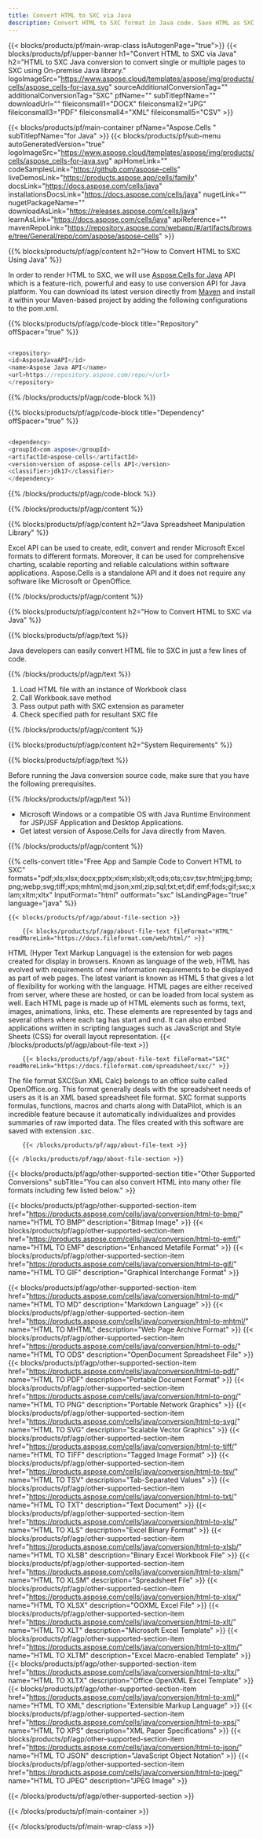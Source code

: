 ```yaml
---
title: Convert HTML to SXC via Java 
description: Convert HTML to SXC format in Java code. Save HTML as SXC using Java.
---
```


{{< blocks/products/pf/main-wrap-class isAutogenPage="true">}}
{{< blocks/products/pf/upper-banner h1="Convert HTML to SXC via Java" h2="HTML to SXC Java conversion to convert single or multiple pages to SXC using On-premise Java library." logoImageSrc="https://www.aspose.cloud/templates/aspose/img/products/cells/aspose_cells-for-java.svg" sourceAdditionalConversionTag="" additionalConversionTag="SXC" pfName="" subTitlepfName="" downloadUrl="" fileiconsmall1="DOCX" fileiconsmall2="JPG" fileiconsmall3="PDF" fileiconsmall4="XML" fileiconsmall5="CSV" >}}

{{< blocks/products/pf/main-container pfName="Aspose.Cells " subTitlepfName="for Java" >}}
{{< blocks/products/pf/sub-menu autoGeneratedVersion="true" logoImageSrc="https://www.aspose.cloud/templates/aspose/img/products/cells/aspose_cells-for-java.svg" apiHomeLink="" codeSamplesLink="https://github.com/aspose-cells" liveDemosLink="https://products.aspose.app/cells/family" docsLink="https://docs.aspose.com/cells/java" installationsDocsLink="https://docs.aspose.com/cells/java" nugetLink="" nugetPackageName="" downloadAsLink="https://releases.aspose.com/cells/java" learnAsLink="https://docs.aspose.com/cells/java" apiReference="" mavenRepoLink="https://repository.aspose.com/webapp/#/artifacts/browse/tree/General/repo/com/aspose/aspose-cells" >}}

{{% blocks/products/pf/agp/content h2="How to Convert HTML to SXC Using Java" %}}

 In order to render HTML to SXC, we will use [Aspose.Cells for Java](https://products.aspose.com/cells/java) API which is a feature-rich, powerful and easy to use conversion API for Java platform. You can download its latest version directly from [Maven](https://repository.aspose.com/webapp/#/artifacts/browse/tree/General/repo/com/aspose/aspose-cells) and install it within your Maven-based project by adding the following configurations to the pom.xml.

{{% blocks/products/pf/agp/code-block title="Repository" offSpacer="true" %}}

```cs

<repository>
<id>AsposeJavaAPI</id>
<name>Aspose Java API</name>
<url>https://repository.aspose.com/repo/</url>
</repository>

```

{{% /blocks/products/pf/agp/code-block %}}

{{% blocks/products/pf/agp/code-block title="Dependency" offSpacer="true" %}}

```cs

<dependency>
<groupId>com.aspose</groupId>
<artifactId>aspose-cells</artifactId>
<version>version of aspose-cells API</version>
<classifier>jdk17</classifier>
</dependency>

```

{{% /blocks/products/pf/agp/code-block %}}

{{% /blocks/products/pf/agp/content %}}

{{% blocks/products/pf/agp/content h2="Java Spreadsheet Manipulation Library" %}}

 Excel API can be used to create, edit, convert and render Microsoft Excel formats to different formats. Moreover, it can be used for comprehensive charting, scalable reporting and reliable calculations within software applications. Aspose.Cells is a standalone API and it does not require any software like Microsoft or OpenOffice.  

{{% /blocks/products/pf/agp/content %}}


{{% blocks/products/pf/agp/content h2="How to Convert HTML to SXC via Java" %}}

{{% blocks/products/pf/agp/text %}}

 Java developers can easily convert HTML file to SXC in just a few lines of code.

{{% /blocks/products/pf/agp/text %}}

1.  Load HTML file with an instance of Workbook class
1.  Call Workbook.save method
1.  Pass output path with SXC extension as parameter
1.  Check specified path for resultant SXC file

{{% /blocks/products/pf/agp/content %}}

{{% blocks/products/pf/agp/content h2="System Requirements" %}}

{{% blocks/products/pf/agp/text %}}

 Before running the Java conversion source code, make sure that you have the following prerequisites.

{{% /blocks/products/pf/agp/text %}}

- Microsoft Windows or a compatible OS with Java Runtime Environment for JSP/JSF Application and Desktop Applications.
- Get latest version of Aspose.Cells for Java directly from Maven.

{{% /blocks/products/pf/agp/content %}}


{{% cells-convert title="Free App and Sample Code to Convert HTML to SXC" formats="pdf;xls;xlsx;docx;pptx;xlsm;xlsb;xlt;ods;ots;csv;tsv;html;jpg;bmp;png;webp;svg;tiff;xps;mhtml;md;json;xml;zip;sql;txt;et;dif;emf;fods;gif;sxc;xlam;xltm;xltx" InputFormat="html" outformat="sxc" IsLandingPage="true" language="java" %}}

<!-- aboutfile Starts -->

    {{< blocks/products/pf/agp/about-file-section >}}

        {{< blocks/products/pf/agp/about-file-text fileFormat="HTML" readMoreLink="https://docs.fileformat.com/web/html/" >}}
HTML (Hyper Text Markup Language) is the extension for web pages created for display in browsers. Known as language of the web, HTML has evolved with requirements of new information requirements to be displayed as part of web pages. The latest variant is known as HTML 5 that gives a lot of flexibility for working with the language. HTML pages are either received from server, where these are hosted, or can be loaded from local system as well. Each HTML page is made up of HTML elements such as forms, text, images, animations, links, etc. These elements are represented by tags and several others where each tag has start and end. It can also embed applications written in scripting languages such as JavaScript and Style Sheets (CSS) for overall layout representation.
        {{< /blocks/products/pf/agp/about-file-text >}}

        {{< blocks/products/pf/agp/about-file-text fileFormat="SXC" readMoreLink="https://docs.fileformat.com/spreadsheet/sxc/" >}}
The file format SXC(Sun XML Calc) belongs to an office suite called OpenOffice.org. This format generally deals with the spreadsheet needs of users as it is an XML based spreadsheet file format. SXC format supports formulas, functions, macros and charts along with DataPilot, which is an incredible feature because it automatically individualizes and provides summaries of raw imported data. The files created with this software are saved with extension .sxc.

        {{< /blocks/products/pf/agp/about-file-text >}}

    {{< /blocks/products/pf/agp/about-file-section >}}

<!-- aboutfile Ends -->

{{< blocks/products/pf/agp/other-supported-section title="Other Supported Conversions" subTitle="You can also convert HTML into many other file formats including few listed below." >}}

{{< blocks/products/pf/agp/other-supported-section-item href="https://products.aspose.com/cells/java/conversion/html-to-bmp/" name="HTML TO BMP" description="Bitmap Image" >}}
{{< blocks/products/pf/agp/other-supported-section-item href="https://products.aspose.com/cells/java/conversion/html-to-emf/" name="HTML TO EMF" description="Enhanced Metafile Format" >}}
{{< blocks/products/pf/agp/other-supported-section-item href="https://products.aspose.com/cells/java/conversion/html-to-gif/" name="HTML TO GIF" description="Graphical Interchange Format" >}}

{{< blocks/products/pf/agp/other-supported-section-item href="https://products.aspose.com/cells/java/conversion/html-to-md/" name="HTML TO MD" description="Markdown Language" >}}
{{< blocks/products/pf/agp/other-supported-section-item href="https://products.aspose.com/cells/java/conversion/html-to-mhtml/" name="HTML TO MHTML" description="Web Page Archive Format" >}}
{{< blocks/products/pf/agp/other-supported-section-item href="https://products.aspose.com/cells/java/conversion/html-to-ods/" name="HTML TO ODS" description="OpenDocument Spreadsheet File" >}}
{{< blocks/products/pf/agp/other-supported-section-item href="https://products.aspose.com/cells/java/conversion/html-to-pdf/" name="HTML TO PDF" description="Portable Document Format" >}}
{{< blocks/products/pf/agp/other-supported-section-item href="https://products.aspose.com/cells/java/conversion/html-to-png/" name="HTML TO PNG" description="Portable Network Graphics" >}}
{{< blocks/products/pf/agp/other-supported-section-item href="https://products.aspose.com/cells/java/conversion/html-to-svg/" name="HTML TO SVG" description="Scalable Vector Graphics" >}}
{{< blocks/products/pf/agp/other-supported-section-item href="https://products.aspose.com/cells/java/conversion/html-to-tiff/" name="HTML TO TIFF" description="Tagged Image Format" >}}
{{< blocks/products/pf/agp/other-supported-section-item href="https://products.aspose.com/cells/java/conversion/html-to-tsv/" name="HTML TO TSV" description="Tab-Separated Values" >}}
{{< blocks/products/pf/agp/other-supported-section-item href="https://products.aspose.com/cells/java/conversion/html-to-txt/" name="HTML TO TXT" description="Text Document" >}}
{{< blocks/products/pf/agp/other-supported-section-item href="https://products.aspose.com/cells/java/conversion/html-to-xls/" name="HTML TO XLS" description="Excel Binary Format" >}}
{{< blocks/products/pf/agp/other-supported-section-item href="https://products.aspose.com/cells/java/conversion/html-to-xlsb/" name="HTML TO XLSB" description="Binary Excel Workbook File" >}}
{{< blocks/products/pf/agp/other-supported-section-item href="https://products.aspose.com/cells/java/conversion/html-to-xlsm/" name="HTML TO XLSM" description="Spreadsheet File" >}}
{{< blocks/products/pf/agp/other-supported-section-item href="https://products.aspose.com/cells/java/conversion/html-to-xlsx/" name="HTML TO XLSX" description="OOXML Excel File" >}}
{{< blocks/products/pf/agp/other-supported-section-item href="https://products.aspose.com/cells/java/conversion/html-to-xlt/" name="HTML TO XLT" description="Microsoft Excel Template" >}}
{{< blocks/products/pf/agp/other-supported-section-item href="https://products.aspose.com/cells/java/conversion/html-to-xltm/" name="HTML TO XLTM" description="Excel Macro-enabled Template" >}}
{{< blocks/products/pf/agp/other-supported-section-item href="https://products.aspose.com/cells/java/conversion/html-to-xltx/" name="HTML TO XLTX" description="Office OpenXML Excel Template" >}}
{{< blocks/products/pf/agp/other-supported-section-item href="https://products.aspose.com/cells/java/conversion/html-to-xml/" name="HTML TO XML" description="Extensible Markup Language" >}}
{{< blocks/products/pf/agp/other-supported-section-item href="https://products.aspose.com/cells/java/conversion/html-to-xps/" name="HTML TO XPS" description="XML Paper Specifications" >}}
{{< blocks/products/pf/agp/other-supported-section-item href="https://products.aspose.com/cells/java/conversion/html-to-json/" name="HTML TO JSON" description="JavaScript Object Notation" >}}
{{< blocks/products/pf/agp/other-supported-section-item href="https://products.aspose.com/cells/java/conversion/html-to-jpeg/" name="HTML TO JPEG" description="JPEG Image" >}}

{{< /blocks/products/pf/agp/other-supported-section >}}

{{< /blocks/products/pf/main-container >}}
    
{{< /blocks/products/pf/main-wrap-class >}}
